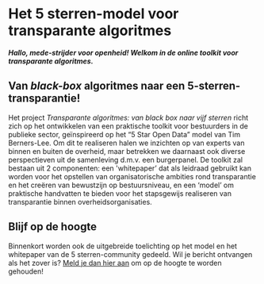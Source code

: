 # **Het 5 sterren-model voor transparante algoritmes**


***Hallo, mede-strijder voor openheid! Welkom in de online toolkit voor transparante algoritmes.***


## **Van *black-box* algoritmes naar een 5-sterren-transparantie!**

Het project *Transparante algoritmes: van black box naar vijf sterren* richt zich op het ontwikkelen van een praktische toolkit voor bestuurders in de publieke sector, geïnspireerd op het “5 Star Open Data” model van Tim Berners-Lee. Om dit te realiseren halen we inzichten op van experts van binnen en buiten de overheid, maar betrekken we daarnaast ook diverse perspectieven uit de samenleving d.m.v. een burgerpanel. De toolkit zal bestaan uit 2 componenten: een 'whitepaper’ dat als leidraad gebruikt kan worden voor het opstellen van organisatorische ambities rond transparantie en het creëren van bewustzijn op bestuursniveau, en een ‘model’ om praktische handvatten te bieden voor het stapsgewijs realiseren van transparantie binnen overheidsorganisaties.


## **Blijf op de hoogte**

Binnenkort worden ook de uitgebreide toelichting op het model en het whitepaper van de 5 sterren-community gedeeld. Wil je bericht ontvangen als het zover is?
[Meld je dan hier aan](https://cloud.tgl.eu/apps/forms/s/eCN9zCWMPwzzWN9Fae4Csb4S) om op de hoogte te worden gehouden!
